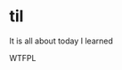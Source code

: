# til
It is all about today I learned

<a href="http://www.wtfpl.net/">
  <img src="http://www.wtfpl.net/wp-content/uploads/2012/12/wtfpl-badge-4.png" width="80" height="15" alt="WTFPL" />
</a>
